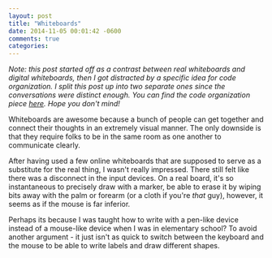 ```yaml
---
layout: post
title: "Whiteboards"
date: 2014-11-05 00:01:42 -0600
comments: true
categories: 
---
```


<em>Note: this post started off as a contrast between real whiteboards and digital whiteboards, then I got distracted by a specific idea for code organization. I split this post up into two separate ones since the conversations were distinct enough. You can find the code organization piece <a title="Integrated Design-Development Environment (IDDE)" href="http://blog.adamcanady.com/2013/integrated-design-development-environment/">here</a>. Hope you don't mind!</em>

Whiteboards are awesome because a bunch of people can get together and connect their thoughts in an extremely visual manner. The only downside is that they require folks to be in the same room as one another to communicate clearly.

After having used a few online whiteboards that are supposed to serve as a substitute for the real thing, I wasn't really impressed. There still felt like there was a disconnect in the input devices. On a real board, it's so instantaneous to precisely draw with a marker, be able to erase it by wiping bits away with the palm or forearm (or a cloth if you're <em>that</em> guy), however, it seems as if the mouse is far inferior.

Perhaps its because I was taught how to write with a pen-like device instead of a mouse-like device when I was in elementary school? To avoid another argument - it just isn't as quick to switch between the keyboard and the mouse to be able to write labels and draw different shapes.
